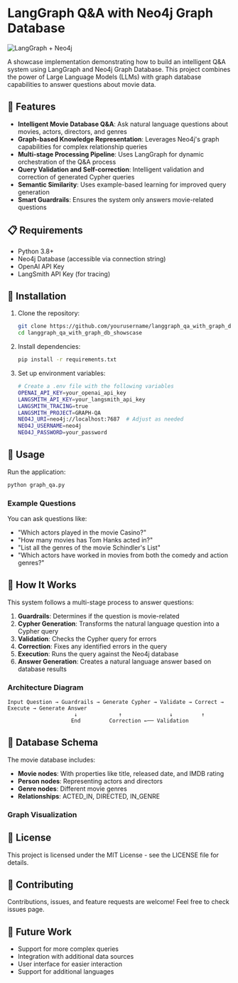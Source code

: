 # LangGraph Q&A with Neo4j Graph Database

![LangGraph + Neo4j](https://raw.githubusercontent.com/langchain-ai/langchain/main/docs/static/img/langchain_langgraph.png)

A showcase implementation demonstrating how to build an intelligent Q&A system using LangGraph and Neo4j Graph Database. This project combines the power of Large Language Models (LLMs) with graph database capabilities to answer questions about movie data.

## 🌟 Features

- **Intelligent Movie Database Q&A**: Ask natural language questions about movies, actors, directors, and genres
- **Graph-based Knowledge Representation**: Leverages Neo4j's graph capabilities for complex relationship queries
- **Multi-stage Processing Pipeline**: Uses LangGraph for dynamic orchestration of the Q&A process
- **Query Validation and Self-correction**: Intelligent validation and correction of generated Cypher queries
- **Semantic Similarity**: Uses example-based learning for improved query generation
- **Smart Guardrails**: Ensures the system only answers movie-related questions

## 📋 Requirements

- Python 3.8+
- Neo4j Database (accessible via connection string)
- OpenAI API Key
- LangSmith API Key (for tracing)

## 🔧 Installation

1. Clone the repository:
   ```bash
   git clone https://github.com/yourusername/langgraph_qa_with_graph_db_showscase.git
   cd langgraph_qa_with_graph_db_showscase
   ```

2. Install dependencies:
   ```bash
   pip install -r requirements.txt
   ```

3. Set up environment variables:
   ```bash
   # Create a .env file with the following variables
   OPENAI_API_KEY=your_openai_api_key
   LANGSMITH_API_KEY=your_langsmith_api_key
   LANGSMITH_TRACING=true
   LANGSMITH_PROJECT=GRAPH-QA
   NEO4J_URI=neo4j://localhost:7687  # Adjust as needed
   NEO4J_USERNAME=neo4j
   NEO4J_PASSWORD=your_password
   ```

## 🚀 Usage

Run the application:

```bash
python graph_qa.py
```

### Example Questions

You can ask questions like:
- "Which actors played in the movie Casino?"
- "How many movies has Tom Hanks acted in?"
- "List all the genres of the movie Schindler's List"
- "Which actors have worked in movies from both the comedy and action genres?"

## 🧠 How It Works

This system follows a multi-stage process to answer questions:

1. **Guardrails**: Determines if the question is movie-related
2. **Cypher Generation**: Transforms the natural language question into a Cypher query
3. **Validation**: Checks the Cypher query for errors
4. **Correction**: Fixes any identified errors in the query
5. **Execution**: Runs the query against the Neo4j database
6. **Answer Generation**: Creates a natural language answer based on database results

### Architecture Diagram

```
Input Question → Guardrails → Generate Cypher → Validate → Correct → Execute → Generate Answer
                     ↓             ↑               ↓         ↑
                    End         Correction ←── Validation
```

## 💾 Database Schema

The movie database includes:
- **Movie nodes**: With properties like title, released date, and IMDB rating
- **Person nodes**: Representing actors and directors
- **Genre nodes**: Different movie genres
- **Relationships**: ACTED_IN, DIRECTED, IN_GENRE

### Graph Visualization

## 📄 License

This project is licensed under the MIT License - see the LICENSE file for details.

## 🤝 Contributing

Contributions, issues, and feature requests are welcome! Feel free to check issues page.

## 🔮 Future Work

- Support for more complex queries
- Integration with additional data sources
- User interface for easier interaction
- Support for additional languages
